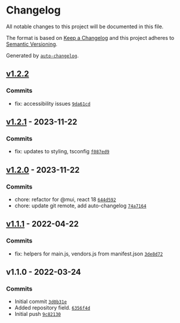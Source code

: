 # Changelog

All notable changes to this project will be documented in this file.

The format is based on [Keep a Changelog](https://keepachangelog.com/en/1.0.0/)
and this project adheres to [Semantic Versioning](https://semver.org/spec/v2.0.0.html).

Generated by [`auto-changelog`](https://github.com/CookPete/auto-changelog).

## [v1.2.2](https://github.com/ChumsInc/current-openings/compare/v1.2.1...v1.2.2)

### Commits

- fix: accessibility issues [`9da61cd`](https://github.com/ChumsInc/current-openings/commit/9da61cd1853bc03ee75211ee7b10b75181525bb5)

## [v1.2.1](https://github.com/ChumsInc/current-openings/compare/v1.2.0...v1.2.1) - 2023-11-22

### Commits

- fix: updates to styling, tsconfig [`f087ed9`](https://github.com/ChumsInc/current-openings/commit/f087ed97320459e8fe470c4b11d8661897ea23de)

## [v1.2.0](https://github.com/ChumsInc/current-openings/compare/v1.1.1...v1.2.0) - 2023-11-22

### Commits

- chore: refactor for @mui, react 18 [`644d592`](https://github.com/ChumsInc/current-openings/commit/644d5928bd5afd6115cf63a82c86c61e32b38c0b)
- chore: update git remote,  add auto-changelog [`74a7164`](https://github.com/ChumsInc/current-openings/commit/74a71646d863a6c1a03864b52f64021dbd7bf92a)

## [v1.1.1](https://github.com/ChumsInc/current-openings/compare/v1.1.0...v1.1.1) - 2022-04-22

### Commits

- fix: helpers for main.js, vendors.js from manifest.json [`3de8d72`](https://github.com/ChumsInc/current-openings/commit/3de8d7248f5b4759e6ab189f77b9d131c2d6436e)

## v1.1.0 - 2022-03-24

### Commits

- Initial commit [`3d0b31e`](https://github.com/ChumsInc/current-openings/commit/3d0b31ee96489bbaf6e2ba0ac3e478c1c239da0d)
- Added repository field. [`6356f4d`](https://github.com/ChumsInc/current-openings/commit/6356f4d78efd13689b14d561d25586330cef4e6b)
- Initial push [`9c82130`](https://github.com/ChumsInc/current-openings/commit/9c82130b269b1fbe47a1844c883fab9dd56c416f)
